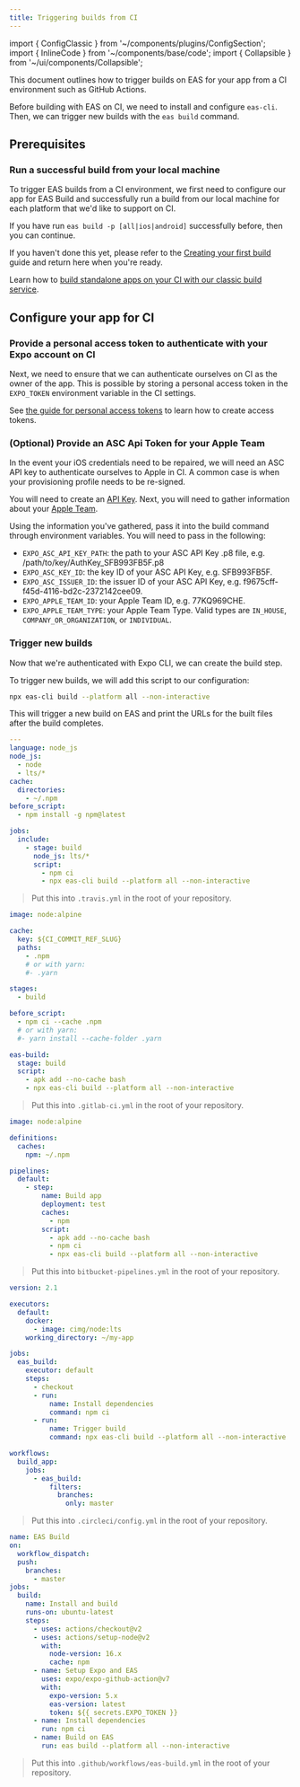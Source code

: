 ```yaml
---
title: Triggering builds from CI
---
```


import { ConfigClassic } from '~/components/plugins/ConfigSection';
import { InlineCode } from '~/components/base/code';
import { Collapsible } from '~/ui/components/Collapsible';

This document outlines how to trigger builds on EAS for your app from a CI environment such as GitHub Actions.

Before building with EAS on CI, we need to install and configure `eas-cli`. Then, we can trigger new builds with the `eas build` command.

## Prerequisites

### Run a successful build from your local machine

To trigger EAS builds from a CI environment, we first need to configure our app for EAS Build and successfully run a build from our local machine for each platform that we'd like to support on CI.

If you have run `eas build -p [all|ios|android]` successfully before, then you can continue.

If you haven't done this yet, please refer to the [Creating your first build](setup.md) guide and return here when you're ready.

<ConfigClassic>

Learn how to [build standalone apps on your CI with our classic build service](/archive/classic-updates/turtle-cli.md).

</ConfigClassic>

## Configure your app for CI

<!-- We can probably leave this out -- users can figure out on their own if they want to do this or use npx -->
<!-- ### Make EAS CLI available in your CI environment

To interact with the EAS API, we need to install EAS CLI. You can use an environment with this library preinstalled, or you can add it to the project as a development dependency.

The latter is the easiest way, but may increase the installation time.
For vendors that charge you per minute, it might we worth creating a prebuilt environment.

To install EAS CLI in your project, run:

```sh
npm install --save-dev eas-cli
```

> 💡 Make sure to update this dependency frequently to stay up to date with the EAS API interface. -->

### Provide a personal access token to authenticate with your Expo account on CI

Next, we need to ensure that we can authenticate ourselves on CI as the owner of the app. This is possible by storing a personal access token in the `EXPO_TOKEN` environment variable in the CI settings.

See [the guide for personal access tokens](/accounts/programmatic-access.md#personal-account-personal-access-tokens) to learn how to create access tokens.

### (Optional) Provide an ASC Api Token for your Apple Team

In the event your iOS credentials need to be repaired, we will need an ASC API key to authenticate ourselves to Apple in CI. A common case is when your provisioning profile needs to be re-signed.

You will need to create an [API Key](https://expo.fyi/creating-asc-api-key). Next, you will need to gather information about your [Apple Team](https://expo.fyi/apple-team).

Using the information you've gathered, pass it into the build command through environment variables. You will need to pass in the following:

- `EXPO_ASC_API_KEY_PATH`: the path to your ASC API Key .p8 file, e.g. /path/to/key/AuthKey_SFB993FB5F.p8
- `EXPO_ASC_KEY_ID`: the key ID of your ASC API Key, e.g. SFB993FB5F.
- `EXPO_ASC_ISSUER_ID`: the issuer ID of your ASC API Key, e.g. f9675cff-f45d-4116-bd2c-2372142cee09.
- `EXPO_APPLE_TEAM_ID`: your Apple Team ID, e.g. 77KQ969CHE.
- `EXPO_APPLE_TEAM_TYPE`: your Apple Team Type. Valid types are `IN_HOUSE`, `COMPANY_OR_ORGANIZATION`, or `INDIVIDUAL`.

### Trigger new builds

Now that we're authenticated with Expo CLI, we can create the build step.

To trigger new builds, we will add this script to our configuration:

```sh
npx eas-cli build --platform all --non-interactive
```

This will trigger a new build on EAS and print the URLs for the built files after the build completes.

<Collapsible summary="Travis CI">

```yaml
---
language: node_js
node_js:
  - node
  - lts/*
cache:
  directories:
    - ~/.npm
before_script:
  - npm install -g npm@latest

jobs:
  include:
    - stage: build
      node_js: lts/*
      script:
        - npm ci
        - npx eas-cli build --platform all --non-interactive
```

> Put this into `.travis.yml` in the root of your repository.

</Collapsible>

<Collapsible summary="GitLab CI">

```yaml
image: node:alpine

cache:
  key: ${CI_COMMIT_REF_SLUG}
  paths:
    - .npm
    # or with yarn:
    #- .yarn

stages:
  - build

before_script:
  - npm ci --cache .npm
  # or with yarn:
  #- yarn install --cache-folder .yarn

eas-build:
  stage: build
  script:
    - apk add --no-cache bash
    - npx eas-cli build --platform all --non-interactive
```

> Put this into `.gitlab-ci.yml` in the root of your repository.

</Collapsible>

<Collapsible summary="Bitbucket Pipelines">

```yaml
image: node:alpine

definitions:
  caches:
    npm: ~/.npm

pipelines:
  default:
    - step:
        name: Build app
        deployment: test
        caches:
          - npm
        script:
          - apk add --no-cache bash
          - npm ci
          - npx eas-cli build --platform all --non-interactive
```

> Put this into `bitbucket-pipelines.yml` in the root of your repository.

</Collapsible>

<Collapsible summary="CircleCI">

```yaml
version: 2.1

executors:
  default:
    docker:
      - image: cimg/node:lts
    working_directory: ~/my-app

jobs:
  eas_build:
    executor: default
    steps:
      - checkout
      - run:
          name: Install dependencies
          command: npm ci
      - run:
          name: Trigger build
          command: npx eas-cli build --platform all --non-interactive

workflows:
  build_app:
    jobs:
      - eas_build:
          filters:
            branches:
              only: master
```

> Put this into `.circleci/config.yml` in the root of your repository.

</Collapsible>

<Collapsible summary="GitHub Actions">

```yaml
name: EAS Build
on:
  workflow_dispatch:
  push:
    branches:
      - master
jobs:
  build:
    name: Install and build
    runs-on: ubuntu-latest
    steps:
      - uses: actions/checkout@v2
      - uses: actions/setup-node@v2
        with:
          node-version: 16.x
          cache: npm
      - name: Setup Expo and EAS
        uses: expo/expo-github-action@v7
        with:
          expo-version: 5.x
          eas-version: latest
          token: ${{ secrets.EXPO_TOKEN }}
      - name: Install dependencies
        run: npm ci
      - name: Build on EAS
        run: eas build --platform all --non-interactive
```

> Put this into `.github/workflows/eas-build.yml` in the root of your repository.

</Collapsible>
